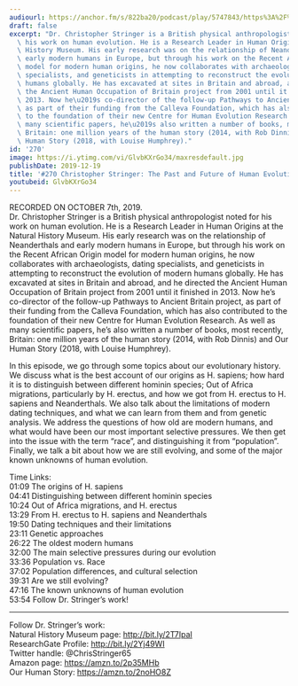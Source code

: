```yaml
---
audiourl: https://anchor.fm/s/822ba20/podcast/play/5747843/https%3A%2F%2Fd3ctxlq1ktw2nl.cloudfront.net%2Fproduction%2F2019-9-8%2F27155297-44100-2-4ae7d37963a29.m4a
draft: false
excerpt: "Dr. Christopher Stringer is a British physical anthropologist noted for\
  \ his work on human evolution. He is a Research Leader in Human Origins at the Natural\
  \ History Museum. His early research was on the relationship of Neanderthals and\
  \ early modern humans in Europe, but through his work on the Recent African Origin\
  \ model for modern human origins, he now collaborates with archaeologists, dating\
  \ specialists, and geneticists in attempting to reconstruct the evolution of modern\
  \ humans globally. He has excavated at sites in Britain and abroad, and he directed\
  \ the Ancient Human Occupation of Britain project from 2001 until it finished in\
  \ 2013. Now he\u2019s co-director of the follow-up Pathways to Ancient Britain project,\
  \ as part of their funding from the Calleva Foundation, which has also contributed\
  \ to the foundation of their new Centre for Human Evolution Research. As well as\
  \ many scientific papers, he\u2019s also written a number of books, most recently,\
  \ Britain: one million years of the human story (2014, with Rob Dinnis) and Our\
  \ Human Story (2018, with Louise Humphrey)."
id: '270'
image: https://i.ytimg.com/vi/GlvbKXrGo34/maxresdefault.jpg
publishDate: 2019-12-19
title: '#270 Christopher Stringer: The Past and Future of Human Evolution'
youtubeid: GlvbKXrGo34
---
```

<div class="timelinks">

RECORDED ON OCTOBER 7th, 2019.  
Dr. Christopher Stringer is a British physical anthropologist noted for his work on human evolution. He is a Research Leader in Human Origins at the Natural History Museum. His early research was on the relationship of Neanderthals and early modern humans in Europe, but through his work on the Recent African Origin model for modern human origins, he now collaborates with archaeologists, dating specialists, and geneticists in attempting to reconstruct the evolution of modern humans globally. He has excavated at sites in Britain and abroad, and he directed the Ancient Human Occupation of Britain project from 2001 until it finished in 2013. Now he’s co-director of the follow-up Pathways to Ancient Britain project, as part of their funding from the Calleva Foundation, which has also contributed to the foundation of their new Centre for Human Evolution Research. As well as many scientific papers, he’s also written a number of books, most recently, Britain: one million years of the human story (2014, with Rob Dinnis) and Our Human Story (2018, with Louise Humphrey).

In this episode, we go through some topics about our evolutionary history. We discuss what is the best account of our origins as H. sapiens; how hard it is to distinguish between different hominin species; Out of Africa migrations, particularly by H. erectus, and how we got from H. erectus to H. sapiens and Neanderthals. We also talk about the limitations of modern dating techniques, and what we can learn from them and from genetic analysis. We address the questions of how old are modern humans, and what would have been our most important selective pressures. We then get into the issue with the term “race”, and distinguishing it from “population”. Finally, we talk a bit about how we are still evolving, and some of the major known unknowns of human evolution.

Time Links:  
<time>01:09</time> The origins of H. sapiens  
<time>04:41</time> Distinguishing between different hominin species  
<time>10:24</time> Out of Africa migrations, and H. erectus  
<time>13:29</time> From H. erectus to H. sapiens and Neanderthals   
<time>19:50</time> Dating techniques and their limitations  
<time>23:11</time> Genetic approaches  
<time>26:22</time> The oldest modern humans  
<time>32:00</time> The main selective pressures during our evolution  
<time>33:36</time> Population vs. Race  
<time>37:02</time> Population differences, and cultural selection  
<time>39:31</time> Are we still evolving?  
<time>47:16</time> The known unknowns of human evolution  
<time>53:54</time> Follow Dr. Stringer’s work!

---

Follow Dr. Stringer’s work:  
Natural History Museum page: http://bit.ly/2T7IpaI  
ResearchGate Profile: http://bit.ly/2Yj49WI  
Twitter handle: @ChrisStringer65  
Amazon page: https://amzn.to/2p35MHb  
Our Human Story: https://amzn.to/2noHO8Z
</div>

